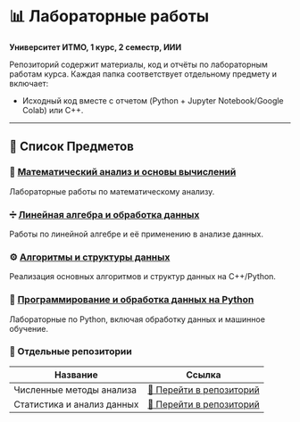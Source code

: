 # 📊 Лабораторные работы  
**Университет ИТМО, 1 курс, 2 семестр, ИИИ**  

Репозиторий содержит материалы, код и отчёты по лабораторным работам курса. Каждая папка соответствует отдельному предмету и включает:  
- Исходный код вместе с отчетом (Python + Jupyter Notebook/Google Colab) или C++.  

---
## 🧪 Список Предметов  

### 📐 [Математический анализ и основы вычислений](./matan/)  
Лабораторные работы по   математическому анализу.  

### ➗ [Линейная алгебра и обработка данных](./linal/)  
Работы по линейной алгебре и её применению в анализе данных.  

### ⚙️ [Алгоритмы и структуры данных](./algosi/)  
Реализация основных алгоритмов и структур данных на C++/Python.  

### 🐍 [Программирование и обработка данных на Python](./python/)  
Лабораторные по Python, включая обработку данных и машинное обучение.  

### 🔗 Отдельные репозитории
| Название | Ссылка |
|----------|--------|
| Численные методы анализа | [:file_folder: Перейти в репозиторий](https://github.com/Sanchell1o/Numerical-methods-of-analysis) |
| Статистика и анализ данных | [:file_folder: Перейти в репозиторий](https://github.com/Sanchell1o/Statistics-and-Data-Analysis) |